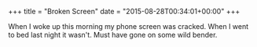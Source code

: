 +++
title = "Broken Screen"
date = "2015-08-28T00:34:01+00:00"
+++

When I woke up this morning my phone screen was cracked. When I went to bed last night it wasn't. Must have gone on some wild bender.
			